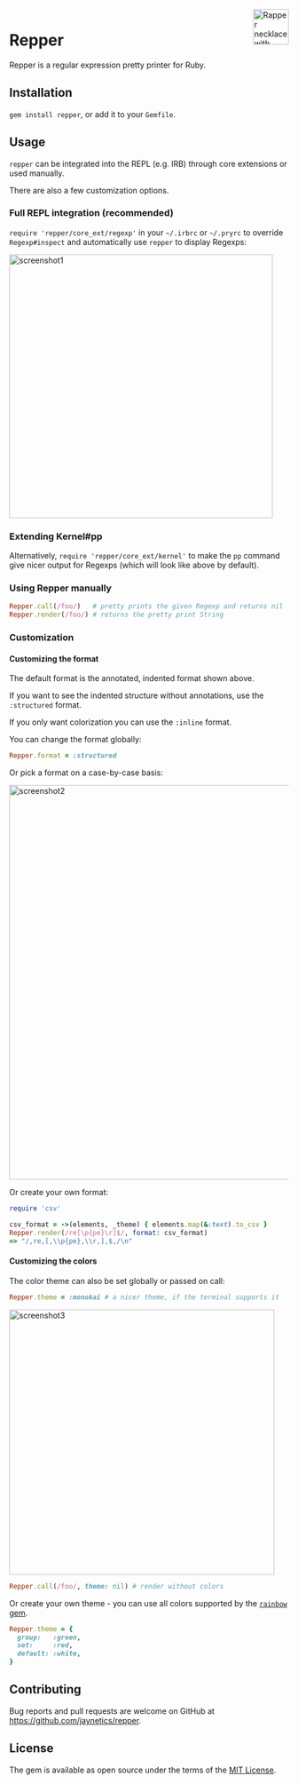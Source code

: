<img alt='Rapper necklace with dollar pendant' src='https://user-images.githubusercontent.com/10758879/167485870-5c49284d-a783-453e-8be0-a3597c2ef97c.png' height='64' align='right' />

# Repper

Repper is a regular expression pretty printer for Ruby.

## Installation

`gem install repper`, or add it to your `Gemfile`.

## Usage

`repper` can be integrated into the REPL (e.g. IRB) through core extensions or used manually.

There are also a few customization options.

### Full REPL integration (recommended)

`require 'repper/core_ext/regexp'` in your `~/.irbrc` or `~/.pryrc` to override `Regexp#inspect` and automatically use `repper` to display Regexps:

<img width="475" alt="screenshot1" src="https://user-images.githubusercontent.com/10758879/167719748-60f4013a-c8d4-4a62-843a-d9f27057bcd3.png">

### Extending Kernel#pp

Alternatively, `require 'repper/core_ext/kernel'` to make the `pp` command give nicer output for Regexps (which will look like above by default).

### Using Repper manually

```ruby
Repper.call(/foo/)   # pretty prints the given Regexp and returns nil
Repper.render(/foo/) # returns the pretty print String
```

### Customization

#### Customizing the format

The default format is the annotated, indented format shown above.

If you want to see the indented structure without annotations, use the `:structured` format.

If you only want colorization you can use the `:inline` format.

You can change the format globally:

```ruby
Repper.format = :structured
```

Or pick a format on a case-by-case basis:

<img width="711" alt="screenshot2" src="https://user-images.githubusercontent.com/10758879/167719567-ae8ee42f-839e-4ce4-af56-a139044d3436.png">

Or create your own format:

```ruby
require 'csv'

csv_format = ->(elements, _theme) { elements.map(&:text).to_csv }
Repper.render(/re[\p{pe}\r]$/, format: csv_format)
=> "/,re,[,\\p{pe},\\r,],$,/\n"
```

#### Customizing the colors

The color theme can also be set globally or passed on call:

```ruby
Repper.theme = :monokai # a nicer theme, if the terminal supports it
```

<img width="478" alt="screenshot3" src="https://user-images.githubusercontent.com/10758879/167719807-9170ba92-48d1-4669-a05d-a72f962b961d.png">

```ruby
Repper.call(/foo/, theme: nil) # render without colors
```

Or create your own theme - you can use all colors supported by the [`rainbow` gem](https://github.com/sickill/rainbow).

```ruby
Repper.theme = {
  group:   :green,
  set:     :red,
  default: :white,
}
```

## Contributing

Bug reports and pull requests are welcome on GitHub at https://github.com/jaynetics/repper.

## License

The gem is available as open source under the terms of the [MIT License](https://opensource.org/licenses/MIT).
